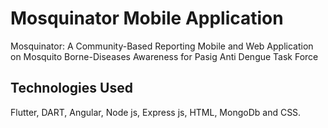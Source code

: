 # Mosquinator Mobile Application

Mosquinator: A Community-Based Reporting Mobile and Web Application on Mosquito Borne-Diseases Awareness for Pasig Anti Dengue Task Force

## Technologies Used

Flutter, DART, Angular, Node js, Express js, HTML, MongoDb and CSS. 
